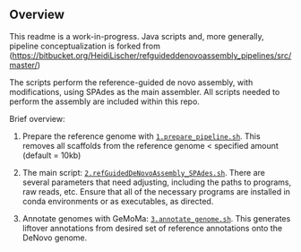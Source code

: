 ## Overview
This readme is a work-in-progress. Java scripts and, more generally, pipeline conceptualization is forked from (https://bitbucket.org/HeidiLischer/refguideddenovoassembly_pipelines/src/master/)

The scripts perform the reference-guided de novo assembly, with modifications, using SPAdes as the main assembler. All scripts needed to perform the assembly are included within this repo.

Brief overview:
1. Prepare the reference genome with [`1.prepare_pipeline.sh`](1.prepare_pipeline.sh). This removes all scaffolds  from the reference genome < specified amount (default = 10kb)

2. The main script: [`2.refGuidedDeNovoAssembly_SPAdes.sh`](2.refGuidedDeNovoAssembly_SPAdes.sh). There are several parameters that need adjusting, including the paths to programs, raw reads, etc. Ensure that all of the necessary programs are installed in conda environments or as executables, as directed.

3. Annotate genomes with GeMoMa: [`3.annotate_genome.sh`](3.annotate_genome.sh). This generates liftover annotations from desired set of reference annotations onto the DeNovo genome.